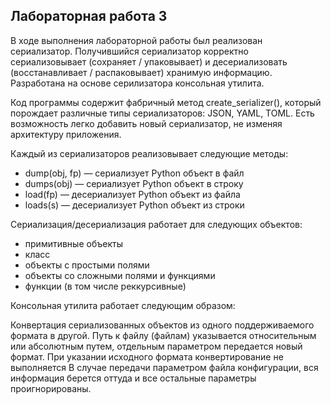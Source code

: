 <h2>
  Лабораторная работа 3
</h2>
  <p>В ходе выполнения лабораторной работы был реализован сериализатор. Получившийся сериализатор корректно сериализовывает (сохраняет / упаковывает) и десериализовать (восстанавливает / распаковывает) хранимую информацию. Разработана на основе серилизатора консольная утилита.<p>
  <p>Код программы содержит фабричный метод create_serializer(), который порождает различные типы сериализаторов: JSON, YAML, TOML. Есть возможность легко добавить новый сериализатор, не изменяя архитектуру приложения.<p>

Каждый из сериализаторов реализовывает следующие методы:
<ul>
 <li>dump(obj, fp) — сериализует Python объект в файл</li>
 <li>dumps(obj) — сериализует Python объект в строку</li>
 <li>load(fp) — десериализует Python объект из файла </li>
 <li>loads(s) — десериализует Python объект из строки </li>
</ul>

Сериализация/десериализация работает для следующих объектов:
<ul>
  <li>примитивные объекты</li>
 <li>класс</li>
 <li>объекты с простыми полями</li>
 <li>объекты со сложными полями и функциями </li>
 <li>функции (в том числе реккурсивные) </li>
</ul>

<p>Консольная утилита работает следующим образом:<p>
Конвертация сериализованных объектов из одного поддерживаемого формата в другой. Путь к файлу (файлам) указывается относительным или абсолютным путем, отдельным параметром передается новый формат. При указании исходного формата конвертирование не выполняется
В случае передачи параметром файла конфигурации, вся информация берется оттуда и все остальные параметры проигнорированы.
